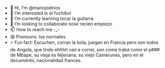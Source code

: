 - 👋 Hi, I’m @mariojoelrios
- 👀 I’m interested in el fuchibol
- 🌱 I’m currently learning tocar la guitarra 
- 💞️ I’m looking to collaborate nose recien empiezo
- 📫 How to reach me -_-
- 😄 Pronouns: los normales 
- ⚡ Fun fact: Escuchen, corran la bola, juegan en Francia pero son todos de Angola, que lindo ehhhh van a correr, son come traba como el p### de Mbape, su vieja es Nijeriana, su viejo Camerunes, pero en el documento, nacionalidad frances. 

<!---
mariojoelrios/mariojoelrios is a ✨ special ✨ repository because its `README.md` (this file) appears on your GitHub profile.
You can click the Preview link to take a look at your changes.
--->
